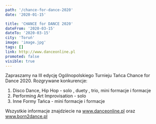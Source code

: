 ```yaml
---
path: '/chance-for-dance-2020'
date: '2020-01-15'

title: 'CHANCE for DANCE 2020'
dateFrom: '2020-03-15'
dateTo: '2020-03-15'
city: 'Toruń'
image: 'image.jpg'
tags: []
link: http://www.danceonline.pl
promoted: false
visible: true
---
```

Zapraszamy na III edycję Ogólnopolskiego Turnieju Tańca Chance for Dance 2020. Rozgrywane konkurencje:
1. Disco Dance, Hip Hop  - solo , duety , trio, mini formacje i formacje 
2. Performing Art Improvisation - solo
3. Inne Formy Tańca - mini formacje i formacje 

Wszystkie informacje znajdziecie na www.danceonline.pl oraz www.born2dance.pl 
